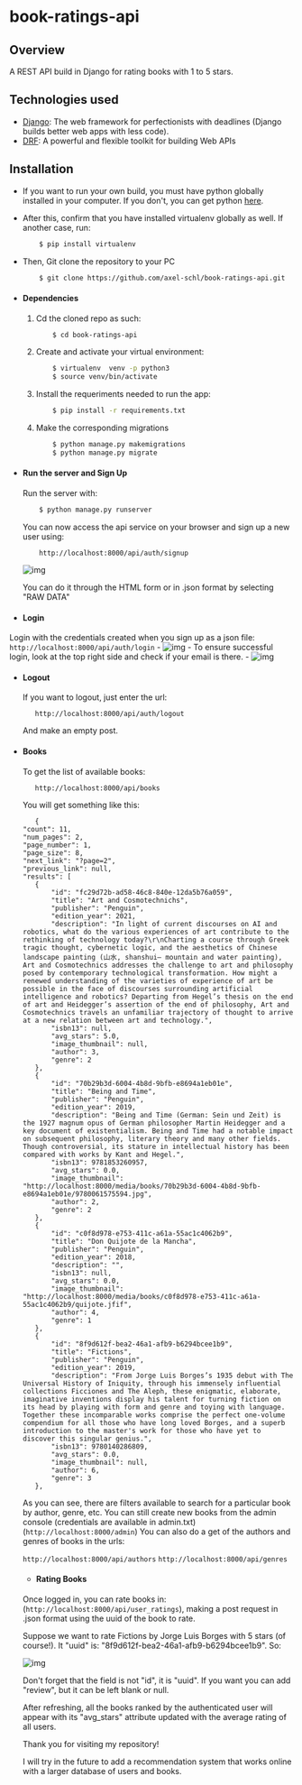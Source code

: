 # book-ratings-api

## Overview
A REST API build in Django for rating books with 1 to 5 stars.

## Technologies used
* [Django](https://www.djangoproject.com/): The web framework for perfectionists with deadlines (Django builds better web apps with less code).
* [DRF](www.django-rest-framework.org/): A powerful and flexible toolkit for building Web APIs


## Installation
* If you want to run your own build, you must have python globally installed in your computer. If you don't, you can get python [here](https://www.python.org").
* After this, confirm that you have installed virtualenv globally as well. If another case, run:
    ```bash
        $ pip install virtualenv
    ```
* Then, Git clone the repository to your PC
    ```bash
        $ git clone https://github.com/axel-schl/book-ratings-api.git
    ```

* #### Dependencies
    1. Cd the cloned repo as such:
        ```bash
            $ cd book-ratings-api
        ```
    2. Create and activate your virtual environment:
        ```bash
            $ virtualenv  venv -p python3
            $ source venv/bin/activate
        ```
    3. Install the requeriments needed to run the app:
        ```bash
            $ pip install -r requirements.txt
        ```
    4. Make the corresponding migrations
        ```bash
            $ python manage.py makemigrations
            $ python manage.py migrate
        ```

* #### Run the server and Sign Up

    Run the server with:
    ```bash
        $ python manage.py runserver
    ```
    You can now access the api service on your browser and sign up a new user using:
    ```
        http://localhost:8000/api/auth/signup
    ```
    
    ![img](https://i.imgur.com/OdMaiao.png)
    
    
    You can do it through the HTML form or in .json format by selecting "RAW DATA"
    
 * #### Login
  
  Login with the credentials created when you sign up as a json file:
    ```
        http://localhost:8000/api/auth/login
    ```
    -
    ![img](https://i.imgur.com/5IiEeA5.png)
    -
    To ensure successful login, look at the top right side and check if your email is there.
    -
    ![img](https://i.imgur.com/8s3GcAs.png)
    
 * #### Logout 
    
    If you want to logout, just enter the url:
     ```
        http://localhost:8000/api/auth/logout
     ```
    
    And make an empty post.
  
  * #### Books
  
  
    To get the list of available books:
    
     ```
        http://localhost:8000/api/books
     ```
     
     You will get something like this:
     
     ```
        {
    "count": 11,
    "num_pages": 2,
    "page_number": 1,
    "page_size": 8,
    "next_link": "?page=2",
    "previous_link": null,
    "results": [
        {
            "id": "fc29d72b-ad58-46c8-840e-12da5b76a059",
            "title": "Art and Cosmotechnichs",
            "publisher": "Penguin",
            "edition_year": 2021,
            "description": "In light of current discourses on AI and robotics, what do the various experiences of art contribute to the rethinking of technology today?\r\nCharting a course through Greek tragic thought, cybernetic logic, and the aesthetics of Chinese landscape painting (山水, shanshui— mountain and water painting), Art and Cosmotechnics addresses the challenge to art and philosophy posed by contemporary technological transformation. How might a renewed understanding of the varieties of experience of art be possible in the face of discourses surrounding artificial intelligence and robotics? Departing from Hegel’s thesis on the end of art and Heidegger’s assertion of the end of philosophy, Art and Cosmotechnics travels an unfamiliar trajectory of thought to arrive at a new relation between art and technology.",
            "isbn13": null,
            "avg_stars": 5.0,
            "image_thumbnail": null,
            "author": 3,
            "genre": 2
        },
        {
            "id": "70b29b3d-6004-4b8d-9bfb-e8694a1eb01e",
            "title": "Being and Time",
            "publisher": "Penguin",
            "edition_year": 2019,
            "description": "Being and Time (German: Sein und Zeit) is the 1927 magnum opus of German philosopher Martin Heidegger and a key document of existentialism. Being and Time had a notable impact on subsequent philosophy, literary theory and many other fields. Though controversial, its stature in intellectual history has been compared with works by Kant and Hegel.",
            "isbn13": 9781853260957,
            "avg_stars": 0.0,
            "image_thumbnail": "http://localhost:8000/media/books/70b29b3d-6004-4b8d-9bfb-e8694a1eb01e/9780061575594.jpg",
            "author": 2,
            "genre": 2
        },
        {
            "id": "c0f8d978-e753-411c-a61a-55ac1c4062b9",
            "title": "Don Quijote de la Mancha",
            "publisher": "Penguin",
            "edition_year": 2018,
            "description": "",
            "isbn13": null,
            "avg_stars": 0.0,
            "image_thumbnail": "http://localhost:8000/media/books/c0f8d978-e753-411c-a61a-55ac1c4062b9/quijote.jfif",
            "author": 4,
            "genre": 1
        },
        {
            "id": "8f9d612f-bea2-46a1-afb9-b6294bcee1b9",
            "title": "Fictions",
            "publisher": "Penguin",
            "edition_year": 2019,
            "description": "From Jorge Luis Borges’s 1935 debut with The Universal History of Iniquity, through his immensely influential collections Ficciones and The Aleph, these enigmatic, elaborate, imaginative inventions display his talent for turning fiction on its head by playing with form and genre and toying with language. Together these incomparable works comprise the perfect one-volume compendium for all those who have long loved Borges, and a superb introduction to the master's work for those who have yet to discover this singular genius.",
            "isbn13": 9780140286809,
            "avg_stars": 0.0,
            "image_thumbnail": null,
            "author": 6,
            "genre": 3
        },
     ```
     
     As you can see, there are filters available to search for a particular book by author, genre, etc.
     You can still create new books from the admin console (credentials are available in admin.txt)(```http://localhost:8000/admin```)
     You can also do a get of the authors and genres of books in the urls:
    
     ```http://localhost:8000/api/authors```
     ```http://localhost:8000/api/genres```
  
    * #### Rating Books

    Once logged in, you can rate books in: (```http://localhost:8000/api/user_ratings```), making a post request in .json format using the uuid of the book to rate. 
    
    Suppose we want to rate Fictions by Jorge Luis Borges with 5 stars (of course!). It "uuid" is: "8f9d612f-bea2-46a1-afb9-b6294bcee1b9". So:
    
    ![img](https://i.imgur.com/OrdzmPB.png)
    
    Don't forget that the field is not "id", it is "uuid". If you want you can add "review", but it can be left blank or null.
    
    After refreshing, all the books ranked by the authenticated user will appear with its "avg_stars" attribute updated with the average rating of all users.
    
    Thank you for visiting my repository! 
    
    I will try in the future to add a recommendation system that works online with a larger database of users and books.
    
